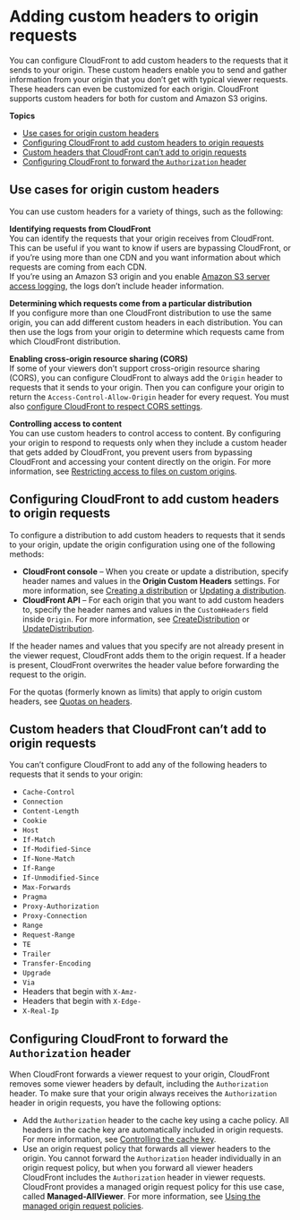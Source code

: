 # Adding custom headers to origin requests<a name="add-origin-custom-headers"></a>

You can configure CloudFront to add custom headers to the requests that it sends to your origin\. These custom headers enable you to send and gather information from your origin that you don’t get with typical viewer requests\. These headers can even be customized for each origin\. CloudFront supports custom headers for both for custom and Amazon S3 origins\.

**Topics**
+ [Use cases for origin custom headers](#add-origin-custom-headers-use-cases)
+ [Configuring CloudFront to add custom headers to origin requests](#add-origin-custom-headers-configure)
+ [Custom headers that CloudFront can’t add to origin requests](#add-origin-custom-headers-denylist)
+ [Configuring CloudFront to forward the `Authorization` header](#add-origin-custom-headers-forward-authorization)

## Use cases for origin custom headers<a name="add-origin-custom-headers-use-cases"></a>

You can use custom headers for a variety of things, such as the following:

**Identifying requests from CloudFront**  
You can identify the requests that your origin receives from CloudFront\. This can be useful if you want to know if users are bypassing CloudFront, or if you’re using more than one CDN and you want information about which requests are coming from each CDN\.  
If you’re using an Amazon S3 origin and you enable [Amazon S3 server access logging](https://docs.aws.amazon.com/AmazonS3/latest/dev/ServerLogs.html), the logs don’t include header information\.

**Determining which requests come from a particular distribution**  
If you configure more than one CloudFront distribution to use the same origin, you can add different custom headers in each distribution\. You can then use the logs from your origin to determine which requests came from which CloudFront distribution\.

**Enabling cross\-origin resource sharing \(CORS\)**  
If some of your viewers don’t support cross\-origin resource sharing \(CORS\), you can configure CloudFront to always add the `Origin` header to requests that it sends to your origin\. Then you can configure your origin to return the `Access-Control-Allow-Origin` header for every request\. You must also [configure CloudFront to respect CORS settings](header-caching.md#header-caching-web-cors)\.

**Controlling access to content**  
You can use custom headers to control access to content\. By configuring your origin to respond to requests only when they include a custom header that gets added by CloudFront, you prevent users from bypassing CloudFront and accessing your content directly on the origin\. For more information, see [ Restricting access to files on custom origins](private-content-overview.md#forward-custom-headers-restrict-access)\.

## Configuring CloudFront to add custom headers to origin requests<a name="add-origin-custom-headers-configure"></a>

To configure a distribution to add custom headers to requests that it sends to your origin, update the origin configuration using one of the following methods:
+ **CloudFront console** – When you create or update a distribution, specify header names and values in the **Origin Custom Headers** settings\. For more information, see [Creating a distribution](distribution-web-creating-console.md) or [Updating a distribution](HowToUpdateDistribution.md)\.
+ **CloudFront API** – For each origin that you want to add custom headers to, specify the header names and values in the `CustomHeaders` field inside `Origin`\. For more information, see [CreateDistribution](https://docs.aws.amazon.com/cloudfront/latest/APIReference/API_CreateDistribution.html) or [UpdateDistribution](https://docs.aws.amazon.com/cloudfront/latest/APIReference/API_UpdateDistribution.html)\.

If the header names and values that you specify are not already present in the viewer request, CloudFront adds them to the origin request\. If a header is present, CloudFront overwrites the header value before forwarding the request to the origin\.

For the quotas \(formerly known as limits\) that apply to origin custom headers, see [Quotas on headers](cloudfront-limits.md#limits-custom-headers)\.

## Custom headers that CloudFront can’t add to origin requests<a name="add-origin-custom-headers-denylist"></a>

You can’t configure CloudFront to add any of the following headers to requests that it sends to your origin:
+ `Cache-Control`
+ `Connection`
+ `Content-Length`
+ `Cookie`
+ `Host`
+ `If-Match`
+ `If-Modified-Since`
+ `If-None-Match`
+ `If-Range`
+ `If-Unmodified-Since`
+ `Max-Forwards`
+ `Pragma`
+ `Proxy-Authorization`
+ `Proxy-Connection`
+ `Range`
+ `Request-Range`
+ `TE`
+ `Trailer`
+ `Transfer-Encoding`
+ `Upgrade`
+ `Via`
+ Headers that begin with `X-Amz-`
+ Headers that begin with `X-Edge-`
+ `X-Real-Ip`

## Configuring CloudFront to forward the `Authorization` header<a name="add-origin-custom-headers-forward-authorization"></a>

When CloudFront forwards a viewer request to your origin, CloudFront removes some viewer headers by default, including the `Authorization` header\. To make sure that your origin always receives the `Authorization` header in origin requests, you have the following options:
+ Add the `Authorization` header to the cache key using a cache policy\. All headers in the cache key are automatically included in origin requests\. For more information, see [Controlling the cache key](controlling-the-cache-key.md)\.
+ Use an origin request policy that forwards all viewer headers to the origin\. You cannot forward the `Authorization` header individually in an origin request policy, but when you forward all viewer headers CloudFront includes the `Authorization` header in viewer requests\. CloudFront provides a managed origin request policy for this use case, called **Managed\-AllViewer**\. For more information, see [Using the managed origin request policies](using-managed-origin-request-policies.md)\.